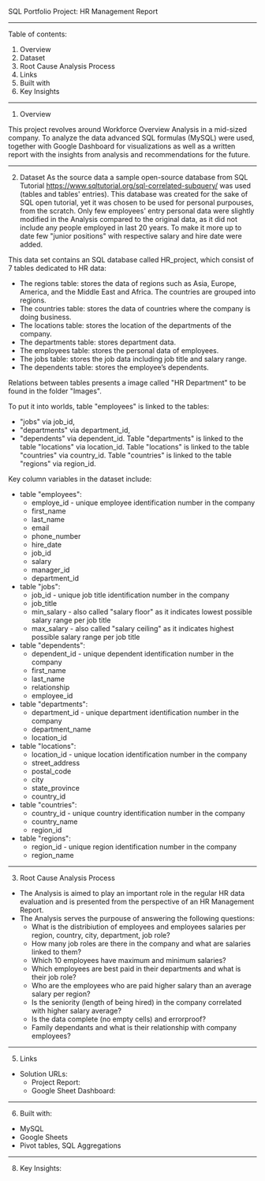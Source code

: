 SQL Portfolio Project: HR Management Report

------------------------------------------

Table of contents:
1. Overview
2. Dataset
3. Root Cause Analysis Process
4. Links
5. Built with
6. Key Insights

------------------------------------------

1. Overview

This project revolves around Workforce Overview Analysis in a mid-sized company. To analyze the data advanced SQL formulas (MySQL) were used, together with Google Dashboard for visualizations as well as a written report with the insights from analysis and recommendations for the future. 

------------------------------------------

2. Dataset
As the source data a sample open-source database from SQL Tutorial https://www.sqltutorial.org/sql-correlated-subquery/ was used (tables and tables' entries). This database was created for the sake of SQL open tutorial, yet it was chosen to be used for personal purpouses, from the scratch.
Only few employees' entry personal data were slightly modified in the Analysis compared to the original data, as it did not include any people employed in last 20 years. To make it more up to date few "junior positions" with respective salary and hire date were added.

This data set contains an SQL database called HR_project, which consist of 7 tables dedicated to HR data:
- The regions table: stores the data of regions such as Asia, Europe, America, and the Middle East and Africa. The countries are grouped into regions.
- The countries table: stores the data of countries where the company is doing business.
- The locations table: stores the location of the departments of the company.
- The departments table: stores department data.
- The employees table: stores the personal data of employees.
- The jobs table: stores the job data including job title and salary range.
- The dependents table: stores the employee’s dependents.

Relations between tables presents a image called "HR Department" to be found in the folder "Images".

To put it into worlds, table "employees" is linked to the tables:
- "jobs" via job_id,
- "departments" via department_id,
- "dependents" via dependent_id.
Table "departments" is linked to the table "locations" via location_id.
Table "locations" is linked to the table "countries" via country_id.
Table "countries" is linked to the table "regions" via region_id.

Key column variables in the dataset include:
- table "employees":
  - employe_id - unique employee identification number in the company
  - first_name
  - last_name
  - email
  - phone_number
  - hire_date
  - job_id
  - salary
  - manager_id
  - department_id
- table "jobs":
  - job_id - unique job title identification number in the company
  - job_title
  - min_salary - also called "salary floor" as it indicates lowest possible salary range per job title
  - max_salary - also called "salary ceiling" as it indicates highest possible salary range per job title
- table "dependents":
  - dependent_id - unique dependent identification number in the company
  - first_name
  - last_name
  - relationship
  - employee_id
- table "departments":
  - department_id - unique department identification number in the company
  - department_name
  - location_id
- table "locations":
  - location_id - unique location identification number in the company
  - street_address
  - postal_code
  - city
  - state_province
  - country_id
- table "countries":
  - country_id - unique country identification number in the company
  - country_name
  - region_id
- table "regions":
  - region_id - unique region identification number in the company
  - region_name

------------------------------------------

3. Root Cause Analysis Process
- The Analysis is aimed to play an important role in the regular HR data evaluation and is presented from the perspective of an HR Management Report.
- The Analysis serves the purpouse of answering the following questions:
  - What is the distribiution of employees and employees salaries per region, country, city, department, job role?
  - How many job roles are there in the company and what are salaries linked to them?
  - Which 10 employees have maximum and minimum salaries?
  - Which employees are best paid in their departments and what is their job role?
  - Who are the employees who are paid higher salary than an average salary per region?
  - Is the seniority (length of being hired) in the company correlated with higher salary average?
  - Is the data complete (no empty cells) and errorproof?
  - Family dependants and what is their relationship with company employees? 

------------------------------------------

5. Links
- Solution URLs:
  -   Project Report:
  -   Google Sheet Dashboard:

------------------------------------------

6. Built with:
- MySQL
- Google Sheets
- Pivot tables, SQL Aggregations

------------------------------------------

8. Key Insights:









